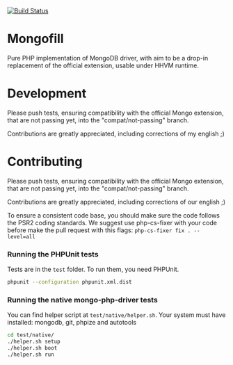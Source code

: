 [![Build Status](https://secure.travis-ci.org/koubas/mongofill.png)](http://travis-ci.org/koubas/mongofill)


Mongofill
=========

Pure PHP implementation of MongoDB driver, with aim to be a drop-in
replacement of the official extension, usable under HHVM runtime.


Development
===========

Please push tests, ensuring compatibility with the official Mongo extension,
that are not passing yet, into the  "compat/not-passing" branch.

Contributions are greatly appreciated, including corrections of my english ;)


Contributing
===========

Please push tests, ensuring compatibility with the official Mongo extension,
that are not passing yet, into the  "compat/not-passing" branch.

Contributions are greatly appreciated, including corrections of our english ;)

To ensure a consistent code base, you should make sure the code follows the PSR2 coding standards. We suggest use php-cs-fixer with your code before make the pull request with this flags: `php-cs-fixer fix . --level=all`

### Running the PHPUnit tests

Tests are in the `test` folder.
To run them, you need PHPUnit.

``` bash
phpunit --configuration phpunit.xml.dist
```

### Running the native mongo-php-driver tests

You can find helper script at `test/native/helper.sh`. Your system must have installed: mongodb, git, phpize and autotools

``` bash
cd test/native/
./helper.sh setup
./helper.sh boot
./helper.sh run
```
